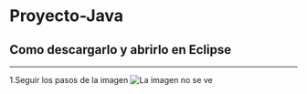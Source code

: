 # Proyecto-Java
## Como descargarlo y abrirlo en Eclipse
------
1.Seguir los pasos de la imagen
![La imagen no se ve](https://github.com/Erojase/descargar.png)
